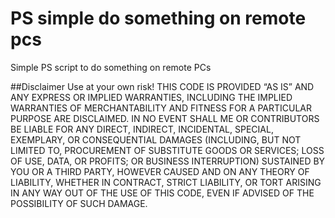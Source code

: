 # PS simple do something on remote pcs
Simple PS script to do something on remote PCs


##Disclaimer
Use at your own risk! 
THIS CODE IS PROVIDED “AS IS” AND ANY EXPRESS OR IMPLIED WARRANTIES, INCLUDING THE IMPLIED WARRANTIES OF MERCHANTABILITY AND FITNESS FOR A PARTICULAR PURPOSE ARE DISCLAIMED. IN NO EVENT SHALL ME OR CONTRIBUTORS BE LIABLE FOR ANY DIRECT, INDIRECT, INCIDENTAL, SPECIAL, EXEMPLARY, OR CONSEQUENTIAL DAMAGES (INCLUDING, BUT NOT LIMITED TO, PROCUREMENT OF SUBSTITUTE GOODS OR SERVICES; LOSS OF USE, DATA, OR PROFITS; OR BUSINESS INTERRUPTION) SUSTAINED BY YOU OR A THIRD PARTY, HOWEVER CAUSED AND ON ANY THEORY OF LIABILITY, WHETHER IN CONTRACT, STRICT LIABILITY, OR TORT ARISING IN ANY WAY OUT OF THE USE OF THIS CODE, EVEN IF ADVISED OF THE POSSIBILITY OF SUCH DAMAGE.
